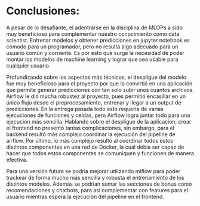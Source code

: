 # Conclusiones:

A pesar de lo desafiante, el adentrarse en la disciplina de MLOPs a sido muy beneficioso para complementar nuestro conocimiento como data scientist. Entrenar modelos y obtener predicciones en jupyter notebook es cómodo para un programador, pero no resulta algo adecuado para un usuario común y corriente. Es por esto que surge la necesidad de poder montar los modelos de machine learning y lograr que sea usable para cualquier usuario.

Profundizando sobre los aspectos más técnicos, el despligue del modelo fue muy beneficioso para el proyecto por que lo convirtió en una aplicación que permite generar predicciones con tan solo subir unos cuantos archivos. Airflow le dió mucha robustez al proyecto, pues permitió encasillar en un único flujo desde el preprocesamiento, entrenar y llegar a un output de predicciones. En la entrega pasada todo esto requeria de varias ejecuciones de funciones y celdas, pero Airflow logra juntar todo para una ejecución más sencilla. Hablando sobre el despligue de la aplicación, crear el frontend no presentó tantas complicaciones, sin embargo, para el backend resultó más complejo coordinar la ejecución del pipeline de airflow. Por último, lo más complejo resultó al coordinar todos estos distintos componentes en una red de Docker, la cual debia ser capaz de hacer que todos estos componentes se comuniquen y funcionen de manera efectiva.

Para una versión futura se podria mejorar utilizando mlflow para poder trackear de forma mucho más sencilla y robusta el entrenamiento de los distintos modelos. Además se podrian sumar las secciones de bonus como recomendaciones y chatbots, para así complementar con features para el usuario mientras espera la ejecución del pipeline en el frontend.
